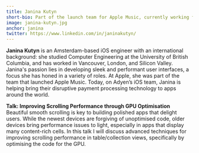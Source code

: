 ```yaml
---
title: Janina Kutyn
short-bio: Part of the launch team for Apple Music, currently working for Adyen
image: janina-kutyn.jpg
anchor: janina
twitter: https://www.linkedin.com/in/janinakutyn/
---
```


**Janina Kutyn** is an Amsterdam-based iOS engineer with an international background: she studied Computer Engineering at the University of British Columbia, and has worked in Vancouver, London, and Silicon Valley. Janina's passion lies in developing sleek and performant user interfaces, a focus she has honed in a variety of roles. At Apple, she was part of the team that launched Apple Music. Today, on Adyen’s iOS team, Janina is helping bring their disruptive payment processing technology to apps around the world.

**Talk: Improving Scrolling Performance through GPU Optimisation**  
Beautiful smooth scrolling is key to building polished apps that delight users. While the newest devices are forgiving of unoptimised code, older devices bring performance issues to light, especially in apps that display many content-rich cells. In this talk I will discuss advanced techniques for improving scrolling performance in table/collection views, specifically by optimising the code for the GPU.
